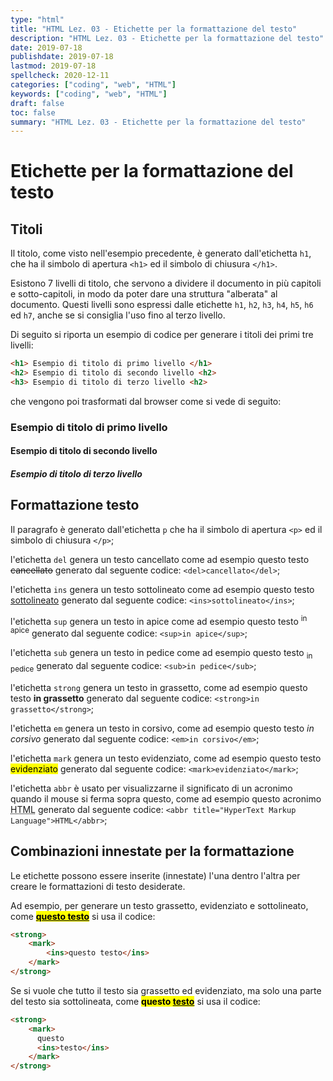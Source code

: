 ```yaml
---
type: "html"
title: "HTML Lez. 03 - Etichette per la formattazione del testo"
description: "HTML Lez. 03 - Etichette per la formattazione del testo"
date: 2019-07-18
publishdate: 2019-07-18
lastmod: 2019-07-18
spellcheck: 2020-12-11
categories: ["coding", "web", "HTML"]
keywords: ["coding", "web", "HTML"]
draft: false
toc: false
summary: "HTML Lez. 03 - Etichette per la formattazione del testo"
---
```


# Etichette per la formattazione del testo

## Titoli

Il titolo, come visto nell'esempio precedente, è generato dall'etichetta ``h1``,
che ha il simbolo di apertura ``<h1>`` ed il simbolo di chiusura ``</h1>``.

Esistono 7 livelli di titolo, che servono a dividere il
documento in più capitoli e sotto-capitoli, in modo da poter dare una
struttura "alberata" al documento. Questi livelli sono espressi dalle etichette
``h1``, ``h2``, ``h3``, ``h4``, ``h5``, ``h6`` ed ``h7``, anche se si consiglia
l'uso fino al terzo livello.

Di seguito si riporta un esempio di codice per generare i titoli dei primi tre livelli:

```html
<h1> Esempio di titolo di primo livello </h1>
<h2> Esempio di titolo di secondo livello <h2>
<h3> Esempio di titolo di terzo livello <h2>
```

che vengono poi trasformati dal browser come si vede di seguito:

<!-- TODO replace with an image of titles ?? -->

### Esempio di titolo di primo livello

#### Esempio di titolo di secondo livello

##### Esempio di titolo di terzo livello

## Formattazione testo

Il paragrafo è generato dall'etichetta ``p`` che ha il simbolo di apertura ``<p>``
ed il simbolo di chiusura ``</p>``;

l'etichetta ``del`` genera un testo cancellato come ad esempio questo testo
<del>cancellato</del> generato dal seguente codice:
``<del>cancellato</del>``;

l'etichetta ``ins`` genera un testo sottolineato come ad esempio questo testo
<ins>sottolineato</ins> generato dal seguente codice:
``<ins>sottolineato</ins>``;

l'etichetta ``sup`` genera un testo in apice come ad esempio questo testo
<sup>in apice</sup> generato dal seguente codice:
``<sup>in apice</sup>``;

l'etichetta ``sub`` genera un testo in pedice come ad esempio questo testo
<sub>in pedice</sub> generato dal seguente codice:
``<sub>in pedice</sub>``;

l'etichetta ``strong`` genera un testo in grassetto, come ad esempio questo
testo **in grassetto** generato dal seguente codice:
``<strong>in grassetto</strong>``;

l'etichetta ``em`` genera un testo in corsivo, come ad esempio questo testo *in
corsivo* generato dal seguente codice:
``<em>in corsivo</em>``;

l'etichetta ``mark`` genera un testo evidenziato, come ad esempio questo testo
<mark>evidenziato</mark> generato dal seguente codice:
``<mark>evidenziato</mark>``;

l'etichetta ``abbr`` è usato per visualizzarne il significato di un acronimo
quando il mouse si ferma sopra questo, come ad esempio questo acronimo
<abbr title="HyperText Markup Language">HTML</abbr> generato dal seguente codice:
``<abbr title="HyperText Markup Language">HTML</abbr>``;

## Combinazioni innestate per la formattazione

Le etichette possono essere inserite (innestate) l'una dentro
l'altra per creare le formattazioni di testo desiderate.

Ad esempio, per generare
un testo grassetto, evidenziato e sottolineato, come
<strong><mark><ins>questo testo</ins></mark></strong> si usa il codice:

```html
<strong>
    <mark>
        <ins>questo testo</ins>
    </mark>
</strong>
```

Se si vuole che tutto il testo sia grassetto ed evidenziato, ma solo una parte del testo sia sottolineata, come
<strong><mark>questo <ins>testo</ins></mark></strong> si usa il codice:

```html
<strong>
    <mark>
      questo
      <ins>testo</ins>
    </mark>
</strong>
```
